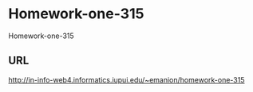# Homework-one-315

Homework-one-315

## URL

http://in-info-web4.informatics.iupui.edu/~emanion/homework-one-315
